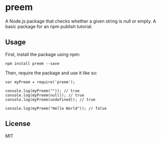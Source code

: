 # preem

A Node.js package that checks whether a given string is null or empty. A basic package for an npm publish tutorial.

## Usage

First, install the package using npm:

    npm install preem --save

Then, require the package and use it like so:

    var myPreem = require('preem');

    console.log(myPreem("")); // true
    console.log(myPreem(null)); // true
    console.log(myPreem(undefined)); // true

    console.log(myPreem("Hello World")); // false

## License

MIT